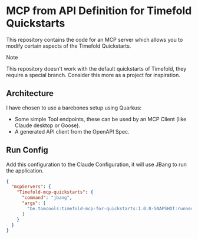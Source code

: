 # MCP from API Definition for Timefold Quickstarts

This repository contains the code for an MCP server which allows you to modify certain aspects of the Timefold Quickstarts.

> [!NOTE]
> This repository doesn't work with the default quickstarts of Timefold, they require a special branch.
> Consider this more as a project for inspiration.

## Architecture

I have chosen to use a barebones setup using Quarkus:

- Some simple Tool endpoints, these can be used by an MCP Client (like Claude desktop or Goose).
- A generated API client from the OpenAPI Spec.

## Run Config 

Add this configuration to the Claude Configuration, it will use JBang to run the application.

```json
{
  "mcpServers": {
    "Timefold-mcp-quickstarts": {
      "command": "jbang",
      "args": [
        "be.tomcools:timefold-mcp-for-quickstarts:1.0.0-SNAPSHOT:runner"
      ]
    }
  }
}
```